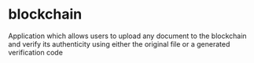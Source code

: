 # blockchain
Application which allows users to upload any document to the blockchain and verify its authenticity using either the original file or a generated verification code
